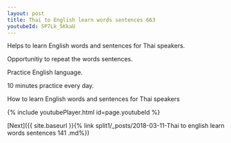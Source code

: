 ```yaml
---
layout: post
title: Thai to English learn words sentences 663 
youtubeId: SP7Lk_5KkaU
---
```

 
 
Helps to learn English words and sentences for Thai speakers.

Opportunitiy to repeat the words sentences. 

Practice English language. 
 
10 minutes practice every day. 
 
How to learn English words and sentences for Thai speakers 
 
{% include youtubePlayer.html id=page.youtubeId %}
 
 
[Next]({{ site.baseurl }}{% link  split1/_posts/2018-03-11-Thai to english learn words sentences 141 .md%})
 
